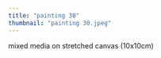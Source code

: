 ```yaml
---
title: "painting 30"
thumbnail: "painting 30.jpeg"
---
```

mixed media on stretched canvas (10x10cm) 